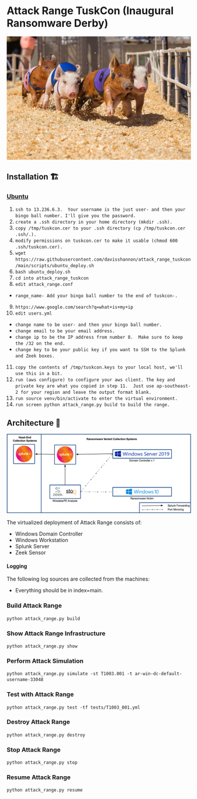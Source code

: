 # Attack Range TuskCon (Inaugural Ransomware Derby)
![Ransomware Races](docs/ransomware-races.jpeg)

## Installation 🏗

### [Ubuntu](https://github.com/davisshannon/attack_range_tuskcon/)

1. `ssh to 13.236.6.3.  Your username is the just user- and then your bingo ball number. I'll give you the password.`
2. `create a .ssh directory in your home directory (mkdir .ssh).`
3. `copy /tmp/tuskcon.cer to your .ssh directory (cp /tmp/tuskcon.cer .ssh/.).`
4. `modify permissions on tuskcon.cer to make it usable (chmod 600 .ssh/tuskcon.cer).`
5. `wget https://raw.githubusercontent.com/davisshannon/attack_range_tuskcon/main/scripts/ubuntu_deploy.sh`
6. `bash ubuntu_deploy.sh`
7. `cd into attack_range_tuskcon`
8. `edit attack_range.conf`
- `range_name- Add your bingo ball number to the end of tuskcon-.`
9. `https://www.google.com/search?q=what+is+my+ip`
10. `edit users.yml`
- `change name to be user- and then your bingo ball number.`
- `change email to be your email address.`
- `change ip to be the IP address from number 8.  Make sure to keep the /32 on the end.`
- `change key to be your public key if you want to SSH to the Splunk and Zeek boxes.`
11. `copy the contents of /tmp/tuskcon.keys to your local host, we'll use this in a bit.`
12. `run (aws configure) to configure your aws client. The key and private key are what you copied in step 11.  Just use ap-southeast-2 for your region and leave the output format blank.`
13. `run source venv/bin/activate to enter the virtual environment.`
14. `run screen python attack_range.py build to build the range.`

## Architecture 🏯
![Logical Diagram](docs/attack_range_architecture.png)

The virtualized deployment of Attack Range consists of:

- Windows Domain Controller
- Windows Workstation
- Splunk Server
- Zeek Sensor

#### Logging
The following log sources are collected from the machines:
- Everything should be in index=main.

### Build Attack Range
```
python attack_range.py build
```

### Show Attack Range Infrastructure
```
python attack_range.py show
```

### Perform Attack Simulation
```
python attack_range.py simulate -st T1003.001 -t ar-win-dc-default-username-33048
```

### Test with Attack Range
```
python attack_range.py test -tf tests/T1003_001.yml
```

### Destroy Attack Range
```
python attack_range.py destroy
```

### Stop Attack Range
```
python attack_range.py stop
```

### Resume Attack Range
```
python attack_range.py resume
```
